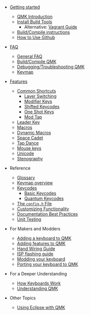 * [Getting started](README.md)
  * [QMK Introduction](getting_started_introduction.md)
  * [Install Build Tools](getting_started_build_tools.md)
    * Alternative: [Vagrant Guide](getting_started_vagrant_guide.md)
  * [Build/Compile instructions](getting_started_make_guide.md)
  * [How to Use Github](getting_started_github.md)

* [FAQ](faq.md)
  * [General FAQ](faq_general.md)
  * [Build/Compile QMK](faq_build.md)
  * [Debugging/Troubleshooting QMK](faq_debug.md)
  * [Keymap](faq_keymap.md)

* [Features](features.md)
  * [Common Shortcuts](feature_common_shortcuts.md)
    * [Layer Switching](feature_common_shortcuts.md#switching-and-toggling-layers)
    * [Modifier Keys](feature_common_shortcuts.md#modifier-keys)
    * [Shifted Keycodes](feature_common_shortcuts.md#shifted-keycodes)
    * [One Shot Keys](feature_common_shortcuts.md#one-shot-keys)
    * [Mod Tap](feature_common_shortcuts.md#mod-tap)
  * [Leader Key](leader_key.md)
  * [Macros](macros.md)
  * [Dynamic Macros](dynamic_macros.md)
  * [Space Cadet](space_cadet_shift.md)
  * [Tap Dance](tap_dance.md)
  * [Mouse keys](mouse_keys.md)
  * [Unicode](unicode.md)
  * [Stenography](stenography.md)

* Reference
  * [Glossary](glossary.md)
  * [Keymap overview](keymap.md)
  * [Keycodes](keycodes.md)
    * [Basic Keycodes](basic_keycodes.md)
    * [Quantum Keycodes](quantum_keycodes.md)
  * [The `config.h` File](config_options.md)
  * [Customizing Functionality](custom_quantum_functions.md)
  * [Documentation Best Practices](documentation_best_practices.md)
  * [Unit Testing](unit_testing.md)

* For Makers and Modders
  * [Adding a keyboard to QMK](adding_a_keyboard_to_qmk.md)
  * [Adding features to QMK](adding_features_to_qmk.md)
  * [Hand Wiring Guide](hand_wiring.md)
  * [ISP flashing guide](isp_flashing_guide.md)
  * [Modding your keyboard](modding_your_keyboard.md)
  * [Porting your keyboard to QMK](porting_your_keyboard_to_qmk.md)

* For a Deeper Understanding
  * [How Keyboards Work](basic_how_keyboards_work.md)
  * [Understanding QMK](understanding_qmk.md)

* Other Topics
  * [Using Eclipse with QMK](eclipse.md)
